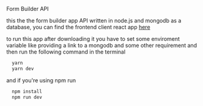 Form Builder API

this the the form builder app API written in node.js and mongodb as a database, you can find the frontend client react app [here]("https://github.com/wadaln3ma/Form-Builder-React" "react app")

to run this app after downloading it you have to set some enviroment variable like providing a link to a mongodb and some other requirement and then run the following command in the terminal

```bash
  yarn
  yarn dev
```
and if you're using npm run
```bash
  npm install
  npm run dev
```

